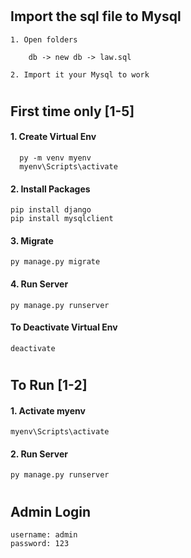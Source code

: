 # 

## Import the sql file to Mysql

    1. Open folders

        db -> new db -> law.sql

    2. Import it your Mysql to work

#
##  First  time only [1-5]

#### 1. Create Virtual Env 
      py -m venv myenv
      myenv\Scripts\activate

#### 2. Install Packages 
    
    pip install django
    pip install mysqlclient

#### 3. Migrate 
    py manage.py migrate

#### 4. Run Server
    py manage.py runserver

#### To Deactivate Virtual Env 
    deactivate


#
## To Run [1-2]

#### 1. Activate myenv
    myenv\Scripts\activate
#### 2. Run Server
    py manage.py runserver

#
## Admin Login 

    username: admin
    password: 123

